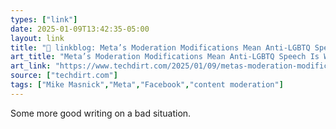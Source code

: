 ```yaml
---
types: ["link"]
date: 2025-01-09T13:42:35-05:00
layout: link
title: "🔗 linkblog: Meta’s Moderation Modifications Mean Anti-LGBTQ Speech Is Welcome, While Pro-LGBTQ Speech Is Not'"
art_title: "Meta’s Moderation Modifications Mean Anti-LGBTQ Speech Is Welcome, While Pro-LGBTQ Speech Is Not"
art_link: "https://www.techdirt.com/2025/01/09/metas-moderation-modifications-mean-anti-lgbtq-speech-is-welcome-while-pro-lgbtq-speech-is-not/"
source: ["techdirt.com"]
tags: ["Mike Masnick","Meta","Facebook","content moderation"]
---
```

Some more good writing on a bad situation.
